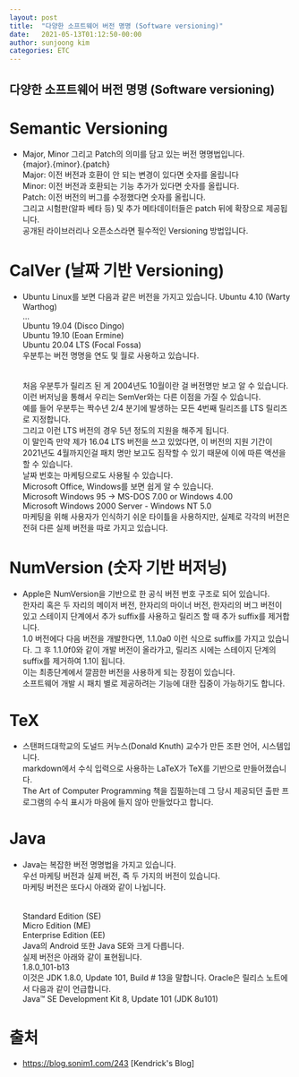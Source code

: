 ```yaml
---
layout: post
title:  "다양한 소프트웨어 버전 명명 (Software versioning)"
date:   2021-05-13T01:12:50-00:00
author: sunjoong kim
categories: ETC
---
```


## 다양한 소프트웨어 버전 명명 (Software versioning)


# Semantic Versioning
- Major, Minor 그리고 Patch의 의미를 담고 있는 버전 명명법입니다.  
  {major}.{minor}.{patch}   
  Major: 이전 버전과 호환이 안 되는 변경이 있다면 숫자를 올립니다  
  Minor: 이전 버전과 호환되는 기능 추가가 있다면 숫자를 올립니다.  
  Patch: 이전 버전의 버그를 수정했다면 숫자를 올립니다.  
  그리고 시험판(알파 베타 등) 및 추가 메타데이터들은 patch 뒤에 확장으로 제공됩니다.  
  공개된 라이브러리나 오픈소스라면 필수적인 Versioning 방법입니다.  
  
# CalVer (날짜 기반 Versioning)
- Ubuntu Linux를 보면 다음과 같은 버전을 가지고 있습니다.
  Ubuntu 4.10 (Warty Warthog)  
  ...  
  Ubuntu 19.04 (Disco Dingo)  
  Ubuntu 19.10 (Eoan Ermine)  
  Ubuntu 20.04 LTS (Focal Fossa)  
  우분투는 버전 명명을 연도 및 월로 사용하고 있습니다.  
  <br>  
  처음 우분투가 릴리즈 된 게 2004년도 10월이란 걸 버전명만 보고 알 수 있습니다.  
  이런 버저닝을 통해서 우리는 SemVer와는 다른 이점을 가질 수 있습니다.  
  예를 들어 우분투는 짝수년 2/4 분기에 발생하는 모든 4번째 릴리즈를 LTS 릴리즈로 지정합니다.  
  그리고 이런 LTS 버전의 경우 5년 정도의 지원을 해주게 됩니다.  
  이 말인즉 만약 제가 16.04 LTS 버전을 쓰고 있었다면, 이 버전의 지원 기간이 2021년도 4월까지인걸 패치 명만 보고도 짐작할 수 있기 때문에 이에 따른 액션을 할 수 있습니다.  
  날짜 번호는 마케팅으로도 사용될 수 있습니다.  
  Microsoft Office, Windows를 보면 쉽게 알 수 있습니다.  
  Microsoft Windows 95 -> MS-DOS 7.00 or Windows 4.00  
  Microsoft Windows 2000 Server - Windows NT 5.0  
  마케팅을 위해 사용자가 인식하기 쉬운 타이틀을 사용하지만, 실제로 각각의 버전은 전혀 다른 실제 버전을 따로 가지고 있습니다.  
  
# NumVersion (숫자 기반 버저닝)
- Apple은 NumVersion을 기반으로 한 공식 버전 번호 구조로 되어 있습니다.  
  한자리 혹은 두 자리의 메이저 버전, 한자리의 마이너 버전, 한자리의 버그 버전이 있고 스테이지 단계에서 추가 suffix를 사용하고 릴리즈 할 때 추가 suffix를 제거합니다.  
  1.0 버전에다 다음 버전을 개발한다면, 1.1.0a0 이런 식으로 suffix를 가지고 있습니다. 그 후 1.1.0f0와 같이 개발 버전이 올라가고, 릴리즈 시에는 스테이지 단계의 suffix를 제거하여 1.1이 됩니다.  
  이는 최종단계에서 깔끔한 버전을 사용하게 되는 장점이 있습니다.  
  소프트웨어 개발 시 패치 별로 제공하려는 기능에 대한 집중이 가능하기도 합니다.  
  
# TeX  
- 스탠퍼드대학교의 도널드 커누스(Donald Knuth) 교수가 만든 조판 언어, 시스템입니다.  
  markdown에서 수식 입력으로 사용하는 LaTeX가 TeX를 기반으로 만들어졌습니다.  
  The Art of Computer Programming 책을 집필하는데 그 당시 제공되던 출판 프로그램의 수식 표시가 마음에 들지 않아 만들었다고 합니다.  
  
# Java 
- Java는 복잡한 버전 명명법을 가지고 있습니다.  
  우선 마케팅 버전과 실제 버전, 즉 두 가지의 버전이 있습니다.  
  마케팅 버전은 또다시 아래와 같이 나뉩니다.  
  <br/>  
  Standard Edition (SE)  
  Micro Edition (ME)  
  Enterprise Edition (EE)  
  Java의 Android 또한 Java SE와 크게 다릅니다.  
  실제 버전은 아래와 같이 표현됩니다.  
  1.8.0_101-b13  
  이것은 JDK 1.8.0, Update 101, Build # 13을 말합니다. Oracle은 릴리스 노트에서 다음과 같이 언급합니다.  
  Java™ SE Development Kit 8, Update 101 (JDK 8u101)  
  
  
  
# 출처
- https://blog.sonim1.com/243 [Kendrick's Blog]